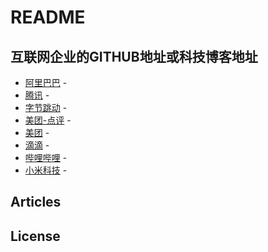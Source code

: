 # README


## 互联网企业的GITHUB地址或科技博客地址

- [阿里巴巴](https://github.com/alibaba) - 
- [腾讯](https://github.com/Tencent) - 
- [字节跳动]() - 
- [美团-点评](https://github.com/meituan-dianping) - 
- [美团](https://tech.meituan.com/) - 
- [滴滴](https://github.com/didi) - 
- [哔哩哔哩](https://github.com/bilibili) - 
- [小米科技](https://github.com/XiaoMi) - 

## Articles

## License


